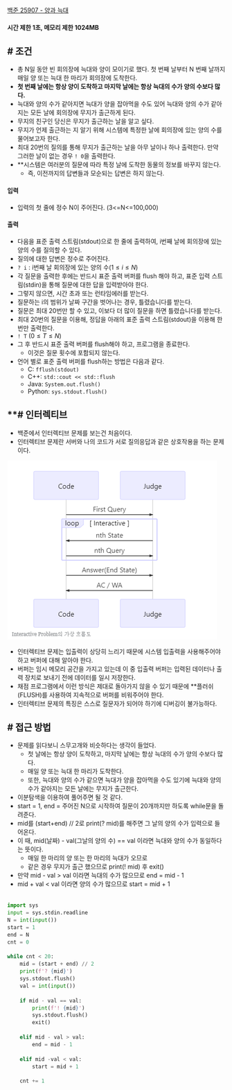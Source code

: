 
[백준 25907 - 양과 늑대](https://www.acmicpc.net/problem/25907)


#### **시간 제한 1초, 메모리 제한 1024MB**

## **# 조건**

- 총 N일 동안 빈 회의장에 늑대와 양이 모이기로 했다. 첫 번째 날부터 N 번째 날까지 매일 양 또는 늑대 한 마리가 회의장에 도착한다.
- **첫 번째 날에는 항상 양이 도착하고 마지막 날에는 항상 늑대의 수가 양의 수보다 많다.**
- 늑대와 양의 수가 같아지면 늑대가 양을 잡아먹을 수도 있어 늑대와 양의 수가 같아지는 모든 날에 회의장에 무지가 출근하게 된다. 
- 무지의 친구인 당신은 무지가 출근하는 날을 알고 싶다. 
- 무지가 언제 출근하는 지 알기 위해 시스템에 특정한 날에 회의장에 있는 양의 수를 물어보고자 한다. 
- 최대 20번의 질의를 통해 무지가 출근하는 날을 아무 날이나 하나 출력한다. 만약 그러한 날이 없는 경우 `! 0`을 출력한다.
- **시스템은 여러분의 질문에 따라 특정 날에 도착한 동물의 정보를 바꾸지 않는다. 
	- 즉, 이전까지의 답변들과 모순되는 답변은 하지 않는다.

#### **입력**
- 입력의 첫 줄에 정수 N이 주어진다. (3<=N<=100,000)


#### **출력**
- 다음을 표준 출력 스트림(stdout)으로 한 줄에 출력하여, i번째 날에 회의장에 있는 양의 수를 질의할 수 있다. 
- 질의에 대한 답변은 정수로 주어진다.
- `? i` : i번째 날 회의장에 있는 양의 수$\left(1 \le i \le N\right)$ 
- 각 질문을 출력한 후에는 반드시 표준 출력 버퍼를 flush 해야 하고, 표준 입력 스트림(stdin)을 통해 질문에 대한 답을 입력받아야 한다. 
- 그렇지 않으면, 시간 초과 또는 런타임에러를 받는다.
- 질문하는 i의 범위가 날짜 구간을 벗어나는 경우, 틀렸습니다를 받는다.
- 질문은 최대 20번만 할 수 있고, 이보다 더 많이 질문을 하면 틀렸습니다를 받는다.
- 최대 20번의 질문을 이용해, 정답을 아래의 표준 출력 스트림(stdout)을 이용해 한 번만 출력한다.
- `! T` $\left( 0 \le T \le N\right)$ 
- 그 후 반드시 표준 출력 버퍼를 flush해야 하고, 프로그램을 종료한다. 
	- 이것은 질문 횟수에 포함되지 않는다.
- 언어 별로 표준 출력 버퍼를 flush하는 방법은 다음과 같다.
	- C: `fflush(stdout)`
	- C++: `std::cout << std::flush`
	- Java: `System.out.flush()`
	- Python: `sys.stdout.flush()`


## **# 인터렉티브

- 백준에서 인터렉티브 문제를 보는건 처음이다.
- 인터렉티브 문제란 서버와 나의 코드가 서로 질의응답과 같은 상호작용을 하는 문제이다.

![](Algorithm/baekjoon/assets/Pasted%20image%2020230804174109.png)

- 인터렉티브 문제는 입출력이 상당히 느리기 때문에 시스템 입출력을 사용해주어야 하고 버퍼에 대해 알아야 한다.
- 버퍼는 임시 메모리 공간을 가지고 있는데 이 중 입출력 버퍼는 입력된 데이터나 출력 장치로 보내기 전에 데이터를 일시 저장한다.
- 채점 프로그램에서 이런 방식은 제대로 돌아가지 않을 수 있기 때문에 **플러쉬(FLUSH)를 사용하여 지속적으로 버퍼를 비워주어야 한다.
- 인터렉티브 문제의 특징은 스스로 질문자가 되어야 하기에 디버깅이 불가능하다.


## **# 접근 방법**

- 문제를 읽다보니 스무고개와 비슷하다는 생각이 들었다.
	- 첫 날에는 항상 양이 도착하고, 마지막 날에는 항상 늑대의 수가 양의 수보다 많다.
	- 매일 양 또는 늑대 한 마리가 도착한다.
	- 또한, 늑대와 양의 수가 같으면 늑대가 양을 잡아먹을 수도 있기에 늑대와 양의 수가 같아지는 모든 날에는 무지가 출근한다.
- 이분탐색을 이용하여 풀어주면 될 것 같다.
- start = 1, end = 주어진 N으로 시작하여 질문이 20개까지만 하도록 while문을 돌려준다.
- mid를 (start+end) // 2로 print(? mid)를 해주면 그 날의 양의 수가 입력으로 들어온다.
- 이 때, mid(날짜) - val(그날의 양의 수) == val 이라면 늑대와 양의 수가 동일하다는 뜻이다.
	- 매일 한 마리의 양 또는 한 마리의 늑대가 오므로
	- 같은 경우 무지가 출근 했으므로 print(! mid) 후 exit()
- 만약 mid - val > val 이라면 늑대의 수가 많으므로 end = mid - 1
- mid + val < val 이라면 양의 수가 많으므로 start = mid + 1

```python

import sys  
input = sys.stdin.readline  
N = int(input())  
start = 1  
end = N  
cnt = 0  
  
while cnt < 20:  
    mid = (start + end) // 2  
    print(f'? {mid}')  
    sys.stdout.flush()  
    val = int(input())  
  
    if mid - val == val:  
        print(f'! {mid}')  
        sys.stdout.flush()  
        exit()  
  
    elif mid - val > val:  
        end = mid - 1  
  
    elif mid -val < val:  
        start = mid + 1  
  
    cnt += 1
```